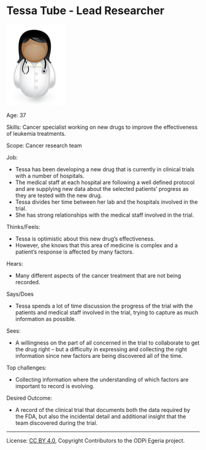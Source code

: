 <!-- SPDX-License-Identifier: CC-BY-4.0 -->
<!-- Copyright Contributors to the ODPi Egeria project. -->

# Tessa Tube - Lead Researcher

![Icon](tessa-tube.png)

Age: 37

Skills:
Cancer specialist working on new drugs to improve the effectiveness of
leukemia treatments.

Scope: Cancer research team

Job: 
* Tessa has been developing a new drug that is currently in clinical
trials with a number of hospitals.
* The medical staff at each hospital are following a well defined
protocol and are supplying new data about the selected patients’ progress
as they are tested with the new drug.
* Tessa divides her time between her lab and the hospitals
involved in the trial.
* She has strong relationships with the medical staff involved in the trial.

Thinks/Feels:
* Tessa is optimistic about this new drug’s effectiveness.
* However, she knows that this area of medicine is complex and
a patient’s response is affected by many factors.

Hears:
* Many different aspects of the cancer treatment that are not being recorded.

Says/Does
* Tessa spends a lot of time discussion the progress of the trial with
the patients and medical staff involved in the trial,
trying to capture as much information as possible.

Sees:
* A willingness on the part of all concerned in the trial to collaborate
to get the drug right – but a difficulty in expressing and collecting
the right information since new factors are being discovered all of the time.

Top challenges:
* Collecting information where the understanding of which factors are
important to record is evolving.

Desired Outcome:
* A record of the clinical trial that documents both the data required
by the FDA, but also the incidental detail and additional insight
that the team discovered during the trial.


----
License: [CC BY 4.0](https://creativecommons.org/licenses/by/4.0/),
Copyright Contributors to the ODPi Egeria project.
